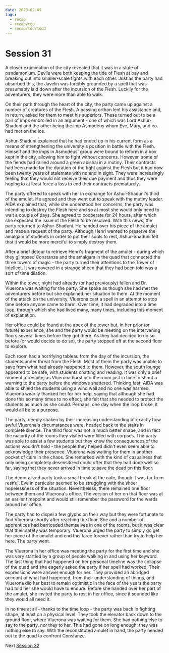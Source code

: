 ```yaml
---
date: 2023-02-05
tags:
  - recap
  - recap/tdd
  - recap/tdd/tdd3
---
```

# Session 31

A closer examination of the city revealed that it was in a state of pandamonium. Devils were both keeping the tide of Flesh at bay and breaking out into smaller-scale fights with each other. Just as the party had absorbed this, the Javelin was forcibly grounded by a spell that was presumably laid down after the incursion of the Flesh. Luckily for the adventurers, they were more than able to walk.

On their path through the heart of the city, the party came up against a number of creatures of the Flesh. A passing orthon lent his assistance and, in return, asked for them to meet his superiors. These turned out to be a pair of imps embroiled in an argument - one of which was Lord Ashur-Shaduni and the other being the imp Asmodeus whom Eve, Mary, and co. had met on the ice.

Ashur-Shaduni explained that he had ended up in his current form as a means of strengthening the university's position in battle with the Flesh. Himself and the imps in Asmodeus' group were bound to reform in a box kept in the city, allowing him to fight without concerns. However, some of the fiends had rallied around a green abishai in a mutiny. Their contracts had been made for the duration of the fight against the Flesh but it had now been twenty years of stalemate with no end in sight. They were increasingly feeling that they would not receive their due payment and thus,they were hoping to at least force a loss to end their contracts prematurely.

The party offered to speak with her in exchange for Ashur-Shaduni's third of the amulet. He agreed and they went out to speak with the mutiny leader. AIDA explained that, while she understood her concerns, the party was intending to destroy the Flesh here and so at most she would only need to wait a couple of days. She agreed to cooperate for 24 hours, after which she expected the issue of the Flesh to be resolved. With this news, the party returned to Ashur-Shaduni. He handed over his piece of the amulet and made a request of the party. Although Henri wanted to preserve the amalgam of students in order to put their souls to rest, Ashur-Shaduni felt that it would be more merciful to simply destroy them.

After a brief detour to retrieve Henri's fragment of the amulet - during which they glimpsed Constanze and the amalgam in the quad that connected the three towers of magic - the party turned their attentions to the Tower of Intellect. It was covered in a strange sheen that they had been told was a sort of time dilation.

Within the tower, night had already (or had previously) fallen and Dr. Vluerona was waiting for the party. She spoke as though she had met the adventurers before but she explained her situation to them. At the moment of the attack on the university, Vluerona cast a spell in an attempt to stop time before anyone came to harm. Over time, it had degraded into a time loop, through which she had lived many, many times, including this moment of explanation.

Her office could be found at the apex of the tower but, in her prior (or future) experience, she and the party would be meeting on the intervening floors several times before they got there. As they had decided to do so before (or would decide to do so), the party stopped off at the second floor to explore.

Each room had a horrifying tableau from the day of the incursion, the students under threat from the Flesh. Most of them the party was unable to save from what had already happened to them. However, the south lounge appeared to be safe, with students chatting and reading. It was only a brief moment of respite, as Vluerona burst into the room just in time to shout a warning to the party before the windows shattered. Thinking fast, AIDA was able to shield the students using a wind wall and no one was harmed. Vluerona wearily thanked her for her help, saying that although she had done this so many times to no effect, she felt that she needed to protect the students as much as she could. Perhaps, one day when the loop broke, it would all be to a purpose.

The party, deeply shaken by their increasing understanding of exactly how awful Vluerona's circumstances were, headed back to the stairs in complete silence. The third floor was not in much better shape, and in fact the majority of the rooms they visited were filled with corpses. The party was able to assist a few students but they knew the consequences of the actions wouldn't hold - the people they helped didn't even seem able to acknowledge their presence. Vluerona was waiting for them in another pocket of calm in the chaos. She remarked with the kind of casualness that only being completely desensitized could offer that they had done well so far, saying that they never arrived in time to save the dead on this floor.

The demoralized party took a small break at the cafe, though it was far from restful. Eve in particular seemed to be struggling with the sheer hopelessness of the situation. Nevertheless, there remained one floor between them and Vluerona's office. The version of her on that floor was at an earlier timepoint and would still remember the password for the wards around her office.

The party had to dispel a few glyphs on their way but they were fortunate to find Vluerona shortly after reaching the floor. She and a number of apprentices had barricaded themselves in one of the rooms, but it was clear that their safety was temporary. Vluerona urged the party to simply go get her piece of the amulet and end this farce forever rather than try to help her here. The party went.

The Vluerona in her office was meeting the party for the first time and she was very startled by a group of people walking in and using her keyword. The last thing that had happened on her personal timeline was the collapse of the quad and she eagerly asked the party if her spell had worked. Their expressions were answer enough for her. They provided an abridged account of what had happened, from their understanding of things, and Vluerona did her best to remain optimistic in the face of the years the party had told her she would have to endure. Before she handed over her part of the amulet, she invited the party to rest in her office, since it sounded like they would all need it.

In no time at all - thanks to the time loop - the party was back in fighting shape, at least on a physical level. They took the elevator back down to the ground floor, where Vluerona was waiting for them. She had nothing else to say to the party, nor they to her. This had gone on long enough; they was nothing else *to* say. With the reconstituted amulet in hand, the party headed out to the quad to confront Constanze.

Next
[Session 32](Recaps/Auril%20Adventures/Campaign%203%20-%20A%20Wasteland%20of%20Flesh/Session%2032.md)